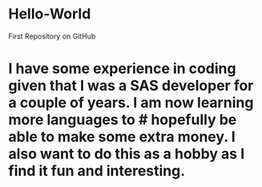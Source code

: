 # Hello-World
First Repository on GitHub
# I have some experience in coding given that I was a SAS developer for a couple of years. I am now learning more languages to   # hopefully be able to make some extra money. I also want to do this as a hobby as I find it fun and interesting. 
